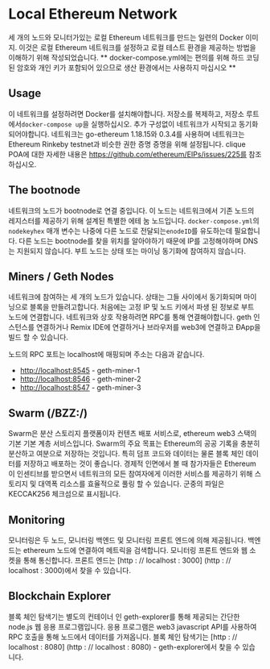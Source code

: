 # Local Ethereum Network
세 개의 노드와 모니터가있는 로컬 Ethereum 네트워크를 만드는 일련의 Docker 이미지. 이것은 로컬 Ethereum 네트워크를 설정하고 로컬 테스트 환경을 제공하는 방법을 이해하기 위해 작성되었습니다. ** docker-compose.yml에는 편의를 위해 하드 코딩 된 암호와 개인 키가 포함되어 있으므로 생산 환경에서는 사용하지 마십시오 **

## Usage
이 네트워크를 설정하려면 Docker를 설치해야합니다. 저장소를 복제하고, 저장소 루트에서`docker-compose up`을 실행하십시오. 추가 구성없이 네트워크가 시작되고 동기화되어야합니다. 네트워크는 go-ethereum 1.18.15와 0.3.4를 사용하며 네트워크는 Ethereum Rinkeby testnet과 비슷한 권한 증명 증명을 위해 설정됩니다. clique POA에 대한 자세한 내용은 https://github.com/ethereum/EIPs/issues/225를 참조하십시오.

## The bootnode
네트워크의 노드가 bootnode로 연결 중입니다. 이 노드는 네트워크에서 기존 노드의 레지스터를 제공하기 위해 설계된 특별한 에테 눔 노드입니다. `docker-compose.yml`의`nodekeyhex` 매개 변수는 나중에 다른 노드로 전달되는`enodeID`를 유도하는데 필요합니다. 다른 노드는 bootnode를 찾을 위치를 알아야하기 때문에 IP를 고정해야하며 DNS는 지원되지 않습니다. 부트 노드는 상태 또는 마이닝 동기화에 참여하지 않습니다.

## Miners / Geth Nodes
네트워크에 참여하는 세 개의 노드가 있습니다. 상태는 그들 사이에서 동기화되며 마이닝으로 블록을 만들려고합니다. 처음에는 고정 IP 및 노드 키에서 파생 된 정보로 부트 노드에 연결합니다. 네트워크와 상호 작용하려면 RPC를 통해 연결해야합니다. geth 인스턴스를 연결하거나 Remix IDE에 연결하거나 브라우저를 web3에 연결하고 ÐApp을 빌드 할 수 있습니다.

노드의 RPC 포트는 localhost에 매핑되며 주소는 다음과 같습니다.

* [http://localhost:8545](http://localhost:8545) - geth-miner-1
* [http://localhost:8546](http://localhost:8546) - geth-miner-2
* [http://localhost:8547](http://localhost:8547) - geth-miner-3

## Swarm (/BZZ:/)
Swarm은 분산 스토리지 플랫폼이자 컨텐츠 배포 서비스로, ethereum web3 스택의 기본 기본 계층 서비스입니다. Swarm의 주요 목표는 Ethereum의 공공 기록을 충분히 분산하고 여분으로 저장하는 것입니다. 특히 덤프 코드와 데이터는 물론 블록 체인 데이터를 저장하고 배포하는 것이 좋습니다. 경제적 인면에서 볼 때 참가자들은 Ethereum이 인센티브를 받으면서 네트워크의 모든 참여자에게 이러한 서비스를 제공하기 위해 스토리지 및 대역폭 리소스를 효율적으로 풀링 할 수 있습니다. 군중의 파일은 KECCAK256 체크섬으로 표시됩니다.


## Monitoring
모니터링은 두 노드, 모니터링 백엔드 및 모니터링 프론트 엔드에 의해 제공됩니다. 백엔드는 ethereum 노드에 연결하여 메트릭을 검색합니다. 모니터링 프론트 엔드와 웹 소켓을 통해 통신합니다. 프론트 엔드는 [http : // localhost : 3000] (http : // localhost : 3000)에서 찾을 수 있습니다.


## Blockchain Explorer
블록 체인 탐색기는 별도의 컨테이너 인 geth-explorer를 통해 제공되는 간단한 node.js 웹 응용 프로그램입니다. 응용 프로그램은 web3 javascript API를 사용하여 RPC 호출을 통해 노드에서 데이터를 가져옵니다. 블록 체인 탐색기는 [http : // localhost : 8080] (http : // localhost : 8080) - geth-explorer에서 찾을 수 있습니다.